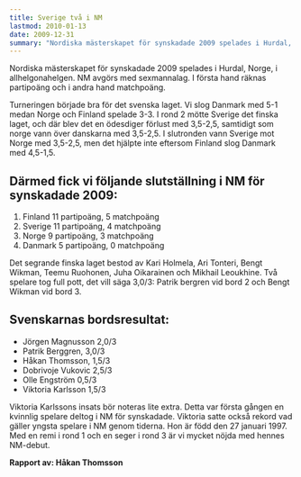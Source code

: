 ```yaml
---
title: Sverige två i NM
lastmod: 2010-01-13
date: 2009-12-31
summary: "Nordiska mästerskapet för synskadade 2009 spelades i Hurdal, Norge, i allhelgonahelgen. Sverige var snubblande nära segern men denna kneps av Finland. \n NM 2009, mer information om turneringen.  "
---
```


Nordiska mästerskapet för synskadade 2009 spelades i Hurdal, Norge, i allhelgonahelgen. NM avgörs med sexmannalag. I första hand räknas partipoäng och i andra hand matchpoäng. 

Turneringen började bra för det svenska laget. Vi slog Danmark med 5-1 medan Norge och Finland spelade 3-3. I rond 2 mötte Sverige det finska laget, och där blev det en ödesdiger förlust med 3,5-2,5, samtidigt som norge vann över danskarna med 3,5-2,5. I slutronden vann Sverige mot Norge med 3,5-2,5, men det hjälpte inte eftersom Finland slog Danmark med 4,5-1,5.

Därmed fick vi följande slutställning i NM för synskadade 2009:
----------

1. Finland 11 partipoäng, 5 matchpoäng
2. Sverige 11 partipoäng, 4 matchpoäng
3. Norge 9 partipoäng, 3 matchpoäng
4. Danmark 5 partipoäng, 0 matchpoäng

Det segrande finska laget bestod av Kari Holmela, Ari Tonteri, Bengt Wikman, Teemu Ruohonen, Juha Oikarainen och Mikhail Leoukhine. Två spelare tog full pott, det vill säga 3,0/3: Patrik bergren vid bord 2 och Bengt Wikman vid bord 3.

Svenskarnas bordsresultat:
----------

* Jörgen Magnusson 2,0/3
* Patrik Berggren, 3,0/3
* Håkan Thomsson, 1,5/3
* Dobrivoje Vukovic 2,5/3
* Olle Engström 0,5/3
* Viktoria Karlsson 1,5/3

Viktoria Karlssons insats bör noteras lite extra. Detta var första gången en kvinnlig spelare deltog i NM för synskadade. Viktoria satte också rekord vad gäller yngsta spelare i NM genom tiderna. Hon är född den 27 januari 1997. Med en remi i rond 1 och en seger i rond 3 är vi mycket nöjda med hennes NM-debut.

**Rapport av: Håkan Thomsson**